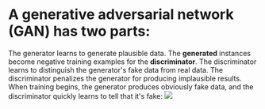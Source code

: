 # A generative adversarial network (GAN) has two parts:

The generator learns to generate plausible data. The **generated** instances become negative training examples for the **discriminator**.
The discriminator learns to distinguish the generator's fake data from real data. The discriminator penalizes the generator for producing implausible results.
When training begins, the generator produces obviously fake data, and the discriminator quickly learns to tell that it's fake:
![](https://developers.google.com/machine-learning/gan/images/gan_diagram.svg)
